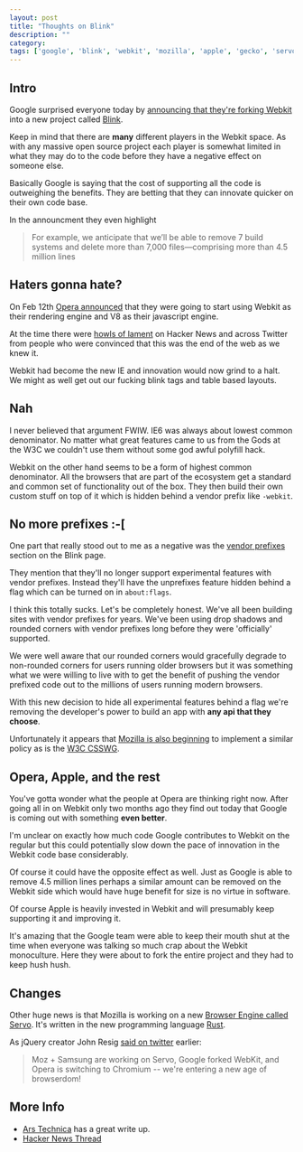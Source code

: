 ```yaml
---
layout: post
title: "Thoughts on Blink"
description: ""
category: 
tags: ['google', 'blink', 'webkit', 'mozilla', 'apple', 'gecko', 'servo']
---
```


## Intro

Google surprised everyone today by [announcing that they're forking Webkit](http://blog.chromium.org/2013/04/blink-rendering-engine-for-chromium.html) into
a new project called [Blink](http://www.chromium.org/blink).

Keep in mind that there are **many** different players in the Webkit space.
As with any massive open source project each player is somewhat limited in what
they may do to the code before they have a negative effect on someone else.

Basically Google is saying that the cost of supporting all the code is
outweighing the benefits. They are betting that they can innovate quicker on
their own code base.

In the announcment they even highlight

>  For example, we anticipate that we’ll be able to remove 7 build systems and
>  delete more than 7,000 files—comprising more than 4.5 million lines

## Haters gonna hate?

On Feb 12th [Opera announced](http://my.opera.com/ODIN/blog/300-million-users-and-move-to-webkit)
that they were going to start using Webkit as their rendering engine and V8 as
their javascript engine.

At the time there were [howls of lament](https://news.ycombinator.com/item?id=5211953) on Hacker News and across
Twitter from people who were convinced that this was the end of the web as we
knew it.

Webkit had become the new IE and innovation would now grind to a halt. We might
as well get out our fucking blink tags and table based layouts.

## Nah

I never believed that argument FWIW. IE6 was always about lowest common
denominator. No matter what great features came to us from the Gods at the W3C
we couldn't use them without some god awful polyfill hack. 

Webkit on the other hand seems to be a form of highest common denominator. All
the browsers that are part of the ecosystem get a standard and common set of
functionality out of the box. They then build their own custom stuff on top of
it which is hidden behind a vendor prefix like `-webkit`.

## No more prefixes :-[

One part that really stood out to me as a negative was the [vendor
prefixes](http://www.chromium.org/blink#vendor-prefixes) section on the Blink
page.

They mention that they'll no longer support experimental features with vendor
prefixes. Instead they'll have the unprefixes feature hidden behind a flag which
can be turned on in `about:flags`.

I think this totally sucks. Let's be completely honest. We've all been building
sites with vendor prefixes for years. We've been using drop shadows and rounded
corners with vendor prefixes long before they were 'officially' supported. 

We were well aware that our rounded corners would gracefully degrade to
non-rounded corners for users running older browsers but it was something what
we were willing to live with to get the benefit of pushing the vendor prefixed
code out to the millions of users running modern browsers.

With this new decision to hide all experimental features behind a flag we're
removing the developer's power to build an app with **any api that they
choose**.

Unfortunately it appears that [Mozilla is also beginning](http://lists.w3.org/Archives/Public/public-webapps/2012OctDec/0731.html)
to implement a similar policy as is the [W3C CSSWG](http://www.w3.org/blog/CSS/2012/08/30/resolutions-53/).

## Opera, Apple, and the rest

You've gotta wonder what the people at Opera are thinking right now. After going
all in on Webkit only two months ago they find out today that Google is coming
out with something **even better**.

I'm unclear on exactly how much code Google contributes to Webkit on the regular
but this could potentially slow down the pace of innovation in the Webkit code
base considerably.

Of course it could have the opposite effect as well. Just as Google is able to
remove 4.5 million lines perhaps a similar amount can be removed on the Webkit
side which would have huge benefit for size is no virtue in software.

Of course Apple is heavily invested in Webkit and will presumably keep
supporting it and improving it.

It's amazing that the Google team were able to keep their mouth shut at the time
when everyone was talking so much crap about the Webkit monoculture. Here they
were about to fork the entire project and they had to keep hush hush.

## Changes

Other huge news is that Mozilla is working on a new [Browser Engine called
Servo](http://blog.mozilla.org/blog/2013/04/03/mozilla-and-samsung-collaborate-on-next-generation-web-browser-engine/).
It's written in the new programming language [Rust](http://www.rust-lang.org/).

As jQuery creator John Resig [said on
twitter](https://twitter.com/jeresig/status/319564385779593217) earlier:

> Moz + Samsung are working on Servo, Google forked WebKit, and Opera is
> switching to Chromium -- we're entering a new age of browserdom!

## More Info

* [Ars Technica](http://arstechnica.com/information-technology/2013/04/google-going-its-own-way-forking-webkit-rendering-engine/)
has a great write up.
* [Hacker News Thread](https://news.ycombinator.com/item?id=5489025)
